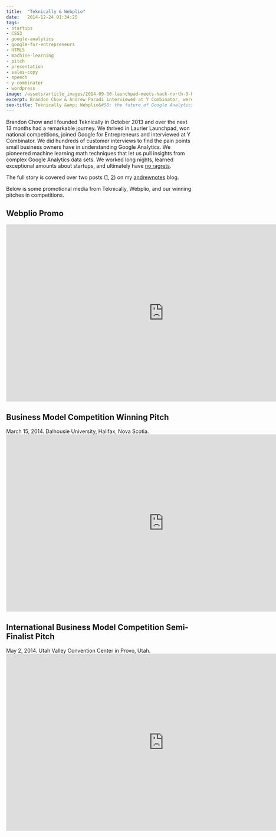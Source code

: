 ```yaml
---
title:  "Teknically & Webplio"
date:   2014-12-24 01:34:25
tags:
- startups
- CSS3
- google-analytics
- google-for-entrepreneurs
- HTML5
- machine-learning
- pitch
- presentation
- sales-copy
- speech
- y-combinator
- wordpress
image: /assets/article_images/2014-09-30-launchpad-meets-hack-north-3-hypotheses-tested-hacking/stock-slate-demo-retail-c.jpg
excerpt: Brandon Chow & Andrew Paradi interviewed at Y Combinator, were part of Google for Entrepreneurs, developed Webplio: machine learning for Google Analytics.
seo-title: Teknically &amp; Webplio&#58; the future of Google Analytics
---
```


Brandon Chow and I founded Teknically in October 2013 and over the next 13 months had a remarkable journey. We thrived in Laurier Launchpad, won national competitions, joined Google for Entrepreneurs and interviewed at Y Combinator. We did hundreds of customer interviews to find the pain points small business owners have in understanding Google Analytics. We pioneered machine learning math techniques that let us pull insights from complex Google Analytics data sets. We worked long nights, learned exceptional amounts about startups, and ultimately have <a href="http://youtu.be/_DnKNClu2XM?t=1m45s" target="_blank">no ragrets</a>.

The full story is covered over two posts (<a href="http://andrewparadi.com/2014/10/the-389-day-laurier-bba/">1</a>, <a href="http://andrewparadi.com/2014/12/the-dream-fades/">2</a>) on my <a href="http://andrewparadi.com/blog/" target="_blank">andrewnotes</a> blog.

Below is some promotional media from Teknically, Webplio, and our winning pitches in competitions.

<h2>Webplio Promo</h2>
<iframe width="853" height="480" src="https://www.youtube-nocookie.com/embed/3T7Qgm_jFj0?rel=0&amp;showinfo=0" frameborder="0" allowfullscreen></iframe>


<h2>Business Model Competition Winning Pitch</h2>
March 15, 2014. Dalhousie University, Halifax, Nova Scotia.
<iframe width="853" height="480" src="https://www.youtube-nocookie.com/embed/EhbbMZyOLsc?rel=0&amp;showinfo=0" frameborder="0" allowfullscreen></iframe>


<h2>International Business Model Competition Semi-Finalist Pitch</h2>
May 2, 2014. Utah Valley Convention Center in Provo, Utah.
<iframe width="853" height="480" src="https://www.youtube-nocookie.com/embed/OB7m2iMaiA0?rel=0&amp;showinfo=0" frameborder="0" allowfullscreen></iframe>
